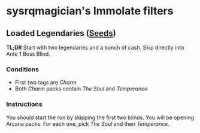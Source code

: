 # sysrqmagician's Immolate filters
## Loaded Legendaries ([Seeds](seeds/loaded_legendaries.txt))
**TL;DR** Start with two legendaries and a bunch of cash. Skip directly into Ante 1 Boss Blind.
### Conditions
- First two tags are *Charm*
- Both *Charm* packs contain *The Soul* and *Temperance*
### Instructions
You should start the run by skipping the first two blinds. 
You will be opening Arcana packs. For each one, pick *The Soul* and then *Temperance*.
